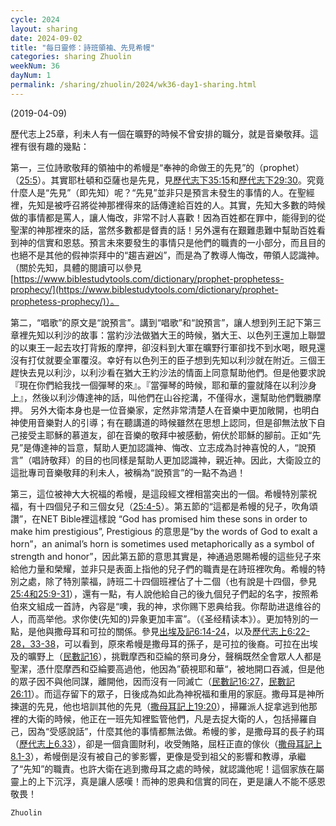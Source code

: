 ```yaml
---
cycle: 2024
layout: sharing
date: 2024-09-02
title: "每日靈修：詩班領袖、先見希幔"
categories: sharing Zhuolin
weekNum: 36
dayNum: 1
permalink: /sharing/zhuolin/2024/wk36-day1-sharing.html
--- 
```

(2019-04-09)

歷代志上25章，利未人有一個在曠野的時候不曾安排的職分，就是音樂敬拜。這裡有很有趣的幾點：

第一，三位詩歌敬拜的領袖中的希幔是“奉神的命做王的先見”的（prophet）（[25:5](https://www.biblegateway.com/passage/?search=歷代志上25.5&version=CUVMPT)）。其實耶杜頓和亞薩也是先見，見[歷代志下35:15](https://www.biblegateway.com/passage/?search=歷代志下35.15&version=CUVMPT)和[歷代志下29:30](https://www.biblegateway.com/passage/?search=歷代志下29.30&version=CUVMPT)。究竟什麼人是“先見”（即先知）呢？“先見”並非只是預言未發生的事情的人。在聖經裡，先知是被呼召將從神那裡得來的話傳達給百姓的人。其實，先知大多數的時候做的事情都是罵人，讓人悔改，非常不討人喜歡！因為百姓都在罪中，能得到的從聖潔的神那裡來的話，當然多數都是督責的話！另外還有在艱難患難中幫助百姓看到神的信實和恩慈。預言未來要發生的事情只是他們的職責的一小部分，而且目的也絕不是其他的假神崇拜中的“趨吉避凶”，而是為了教導人悔改，帶領人認識神。（關於先知，具體的閱讀可以參見[https://www.biblestudytools.com/dictionary/prophet-prophetess-prophecy/](https://www.biblestudytools.com/dictionary/prophet-prophetess-prophecy/)）。

第二，“唱歌”的原文是“說預言”。講到“唱歌”和“說預言”，讓人想到列王記下第三章裡先知以利沙的故事：當約沙法做猶大王的時候，猶大王、以色列王還加上聯盟的以東王一起去攻打背叛的摩押，卻沒料到大軍在曠野行軍卻找不到水喝，眼見還沒有打仗就要全軍覆沒。幸好有以色列王的臣子想到先知以利沙就在附近。三個王趕快去見以利沙，以利沙看在猶大王約沙法的情面上同意幫助他們。但是他要求說『現在你們給我找一個彈琴的來』。『當彈琴的時候，耶和華的靈就降在以利沙身上』，然後以利沙傳達神的話，叫他們在山谷挖溝，不僅得水，還幫助他們戰勝摩押。 另外大衛本身也是一位音樂家，定然非常清楚人在音樂中更加敞開，也明白神使用音樂對人的引導；有在聽講道的時候雖然在思想上認同，但是卻無法放下自己接受主耶穌的慕道友，卻在音樂的敬拜中被感動，俯伏於耶穌的腳前。正如“先見”是傳達神的旨意，幫助人更加認識神、悔改、立志成為討神喜悅的人，“說預言”（唱詩敬拜）的目的也同樣是幫助人更加認識神，親近神。因此，大衛設立的這批專司音樂敬拜的利未人，被稱為“說預言”的一點不為過！

第三，這位被神大大祝福的希幔，是這段經文裡相當突出的一個。希幔特別蒙祝福，有十四個兒子和三個女兒（[25:4-5](https://www.biblegateway.com/passage/?search=歷代志上25.4-5&version=CUVMPT)）。第五節的“這都是希幔的兒子，吹角頌讚”，在NET Bible裡這樣說 “God has promised him these sons in order to make him prestigious”, Prestigious 的意思是“by the words of God to exalt a horn”，an animal’s horn is sometimes used metaphorically as a symbol of strength and honor”，因此第五節的意思其實是，神通過恩賜希幔的這些兒子來給他力量和榮耀，並非只是表面上指他的兒子們的職責是在詩班裡吹角。希幔的特別之處，除了特別蒙福，詩班二十四個班裡佔了十二個（也有說是十四個，參見[25:4和25:9-31](https://www.biblegateway.com/passage/?search=歷代志上25.4%2C9-31&version=CUVMPT)），還有一點，有人說他給自己的後九個兒子們起的名字，按照希伯來文組成一首詩，內容是“噢，我的神，求你赐下恩典给我。你帮助进退维谷的人，而高举他。求你使(先知的)异象更加丰富”。（《圣经精读本》）。更加特別的一點，是他與撒母耳和可拉的關係。參見[出埃及記6:14-24](https://www.biblegateway.com/passage/?search=出埃及記6.14-24&version=CUVMPT)，以及[歷代志上6:22-28，33-38](https://www.biblegateway.com/passage/?search=歷代志上6.22-28%2C33-38&version=CUVMPT)，可以看到，原來希幔是撒母耳的孫子，是可拉的後裔。可拉在出埃及的曠野上（[民數記16](https://www.biblegateway.com/passage/?search=民數記16&version=CUVMPT)），挑戰摩西和亞綸的祭司身分，聲稱既然全會眾人人都是聖潔，憑什麼摩西和亞綸要高過他，他因為”藐視耶和華“，被地開口吞滅，但是他的眾子因不與他同謀，離開他，因而沒有一同滅亡（[民數記16:27](https://www.biblegateway.com/passage/?search=民數記26.27&version=CUVMPT)，[民數記26:11](https://www.biblegateway.com/passage/?search=民數記26.11&version=CUVMPT)）。而這存留下的眾子，日後成為如此為神祝福和重用的家庭。撒母耳是神所揀選的先見，他也培訓其他的先見（[撒母耳記上19:20](https://www.biblegateway.com/passage/?search=撒母耳記上19.20&version=CUVMPT)），掃羅派人捉拿逃到他那裡的大衛的時候，他正在一班先知裡監管他們，凡是去捉大衛的人，包括掃羅自己，因為“受感說話”，什麼其他的事情都無法做。希幔的爹，是撒母耳的長子約珥（[歷代志上6.33](https://www.biblegateway.com/passage/?search=歷代志上6.33&version=CUVMPT)），卻是一個貪圖財利，收受賄賂，屈枉正直的傢伙（[撒母耳記上8.1-3](https://www.biblegateway.com/passage/?search=撒母耳記上8.1-3&version=CUVMPT)），希幔倒是沒有被自己的爹影響，更像是受到祖父的影響和教導，承繼了“先知”的職責。也許大衛在逃到撒母耳之處的時候，就認識他呢！這個家族在屬靈上的上下沉浮，真是讓人感嘆！而神的恩典和信實的同在，更是讓人不能不感恩敬畏！

`Zhuolin`
